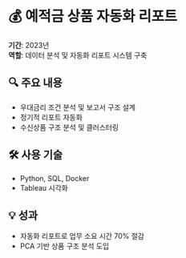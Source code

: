 # 💰 예적금 상품 자동화 리포트

**기간**: 2023년  
**역할**: 데이터 분석 및 자동화 리포트 시스템 구축

## 🔍 주요 내용
- 우대금리 조건 분석 및 보고서 구조 설계
- 정기적 리포트 자동화
- 수신상품 구조 분석 및 클러스터링

## 🛠 사용 기술
- Python, SQL, Docker
- Tableau 시각화

## 💡 성과
- 자동화 리포트로 업무 소요 시간 70% 절감
- PCA 기반 상품 구조 분석 도입
